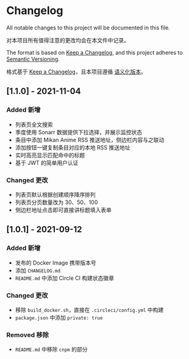 # Changelog

All notable changes to this project will be documented in this file.

对本项目所有值得注意的更改均会在本文件中记录。

The format is based on [Keep a Changelog](https://keepachangelog.com/en/1.0.0/),
and this project adheres to [Semantic Versioning](https://semver.org/spec/v2.0.0.html).

格式基于 [Keep a Changelog](https://keepachangelog.com/zh-CN/1.0.0/)，且本项目遵循 [语义化版本](https://semver.org/lang/zh-CN/)。

## [1.1.0] - 2021-11-04

### Added 新增

- 列表页全文搜索
- 季度使用 Sonarr 数据提供下拉选择，并展示监控状态
- 条目中添加 Mikan Anime RSS 推送地址，侧边栏内容与之联动
- 添加按钮一键复制条目对应的本地 RSS 推送地址
- 实时高亮显示匹配命中的标题
- 基于 JWT 的简单用户认证

### Changed 更改

- 列表页默认根据创建顺序降序排列
- 列表页分页数量改为 30、50、100
- 侧边栏地址点击即可直接讲标题填入表单

## [1.0.1] - 2021-09-12

### Added 新增

- 发布的 Docker Image 携带版本号
- 添加 `CHANGELOG.md`
- `README.md` 中添加 Circle CI 构建状态徽章

### Changed 更改

- 移除 `build_docker.sh`，直接在 `.circleci/config.yml` 中构建
- `package.json` 中添加 `private: true`

### Removed 移除

- `README.md` 中移除 `cnpm` 的部分
